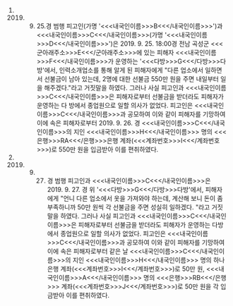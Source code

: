 1. 2019. 9. 25.경 범행
피고인(가명 '<<<내국인이름>>>B<<</내국인이름>>>')과 <<<내국인이름>>>C<<</내국인이름>>>(가명 '<<<내국인이름>>>D<<</내국인이름>>>')은 2019. 9. 25. 18:00경 전남 곡성군 <<<군아래주소>>>E<<</군아래주소>>>에 있는 피해자 <<<내국인이름>>>F<<</내국인이름>>>가 운영하는 '<<<다방>>>G<<</다방>>>다방'에서, 인력소개업소를 통해 알게 된 피해자에게 "다른 업소에서 일하면서 선불금이 남아 있는데, 2명에 대한 선불금 550만 원을 주면 내일부터 일을 해주겠다."라고 거짓말을 하였다.
그러나 사실 피고인과 <<<내국인이름>>>C<<</내국인이름>>>은 피해자로부터 선불금을 받더라도 피해자가 운영하는 다 방에서 종업원으로 일할 의사가 없었다.
피고인은 <<<내국인이름>>>C<<</내국인이름>>>과 공모하여 이와 같이 피해자를 기망하여 이에 속은 피해자로부터 2019. 9. 26. 경 <<<내국인이름>>>C<<</내국인이름>>>의 지인 <<<내국인이름>>>H<<</내국인이름>>> 명의 <<<은행>>>RA<<</은행>>>은행 계좌(<<<계좌번호>>>I<<</계좌번호>>>)로 550만 원을 입금받아 이를 편취하였다.
2. 2019. 9. 27. 경 범행
피고인과 <<<내국인이름>>>C<<</내국인이름>>>은 2019. 9. 27. 경 위 '<<<다방>>>G<<</다방>>>다방'에서, 피해자에게 "언니 다른 업소에서 옷을 가져와야 하는데, 계산해 보니 돈이 좀 부족하니까 50만 원씩 각 선불금을 주면 성실히 일하겠다. "라고 거짓말을 하였다.
그러나 사실 피고인과 <<<내국인이름>>>C<<</내국인이름>>>은 피해자로부터 선불금을 받더라도 피해자가 운영하는 다방에서 종업원으로 일할 의사가 없었다.
피고인은 <<<내국인이름>>>C<<</내국인이름>>>과 공모하여 이와 같이 피해자를 기망하여 이에 속은 피해자로부터 같은 날 <<<내국인이름>>>C<<</내국인이름>>>의 지인 <<<내국인이름>>>H<<</내국인이름>>> 명의 하나은행 계좌(<<<계좌번호>>>I<<</계좌번호>>>)로 50만 원, <<<내국인이름>>>A<<</내국인이름>>> 명의 <<<은행>>>RB<<</은행>>> 계좌(<<<계좌번호>>>J<<</계좌번호>>>)로 50만 원을 각 입금받아 이를 편취하였다.